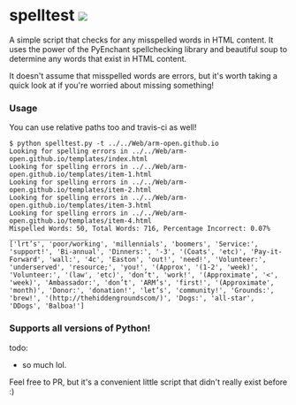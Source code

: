 # spelltest ![](https://travis-ci.org/DavidAwad/spelltest.svg?branch=master)
A simple script that checks for any misspelled words in HTML content. It uses the power of the PyEnchant spellchecking library and beautiful soup to determine any words that exist in HTML content. 

It doesn't assume that misspelled words are errors, but it's worth taking a quick look at if you're worried about missing something! 


### Usage

You can use relative paths too and travis-ci as well! 
```shell
$ python spelltest.py -t ../../Web/arm-open.github.io
Looking for spelling errors in ../../Web/arm-open.github.io/templates/index.html
Looking for spelling errors in ../../Web/arm-open.github.io/templates/item-1.html
Looking for spelling errors in ../../Web/arm-open.github.io/templates/item-2.html
Looking for spelling errors in ../../Web/arm-open.github.io/templates/item-3.html
Looking for spelling errors in ../../Web/arm-open.github.io/templates/item-4.html
Mispelled Words: 50, Total Words: 716, Percentage Incorrect: 0.07%
____________________
['lrt’s', 'poor/working', 'millennials', 'boomers', 'Service:', 'support!', 'Bi-annual', 'Dinners:', '-3', '(Coats', 'etc)', 'Pay-it-Forward', 'wall:', '4c', 'Easton', 'out!', 'need!', 'Volunteer:', 'underserved', 'resource;', 'you!', '(Approx', '(1-2', 'week)', 'Volunteer:', '(law', 'etc)', 'don’t', 'work!', '(Approximate', '<', 'week)', 'Ambassador:', 'don’t', 'ARM’s', 'first!', '(Approximate', 'month)', 'Donor:', 'donation!', 'let’s', 'community!', 'Grounds:', 'brew!', '(http://thehiddengroundscom/)', 'Dogs:', 'all-star', 'DDogs', 'Balboa!']

```


### Supports all versions of Python! 


todo:
- so much lol.


Feel free to PR, but it's a convenient little script that didn't really exist before :) 
